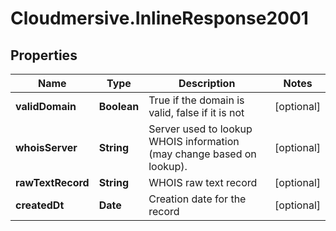 # Cloudmersive.InlineResponse2001

## Properties
Name | Type | Description | Notes
------------ | ------------- | ------------- | -------------
**validDomain** | **Boolean** | True if the domain is valid, false if it is not | [optional] 
**whoisServer** | **String** | Server used to lookup WHOIS information (may change based on lookup). | [optional] 
**rawTextRecord** | **String** | WHOIS raw text record | [optional] 
**createdDt** | **Date** | Creation date for the record | [optional] 


